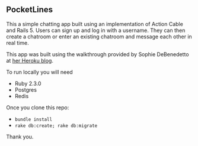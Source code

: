 ## PocketLines

This a simple chatting app built using an implementation of Action Cable and Rails 5. Users can sign up and log in with a username. They can then create a chatroom or enter an existing chatroom and message each other in real time.

This app was built using the walkthrough provided by Sophie DeBenedetto at [her Heroku blog](https://blog.heroku.com/real_time_rails_implementing_websockets_in_rails_5_with_action_cable).

To run locally you will need

* Ruby 2.3.0
* Postgres
* Redis

Once you clone this repo:

* `bundle install`
* `rake db:create; rake db:migrate`

Thank you.
